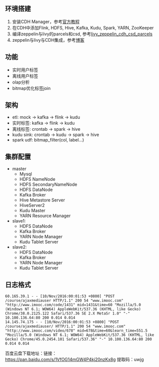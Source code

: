 ## 环境搭建
1. 安装CDH Manager，参考[官方教程](https://docs.cloudera.com/documentation/enterprise/6/6.0/topics/installation.html)
2. 在CDH中添加Flink, HDFS, Hive, Kafka, Kudu, Spark, YARN, ZooKeeper
3. 编译zeppelin与livy的parcels和csd, 参考[livy_zeppelin_cdh_csd_parcels](https://github.com/alexjbush/livy_zeppelin_cdh_csd_parcels)
4. zeppelin与livy与CDH集成，参考[博客](https://www.itocm.com/a/3C84D18AE81B46BC80CF4AB64C8159F6)

## 功能
- 实时用户标签
- 离线用户标签
- olap分析
- bitmap优化标签join

## 架构
- etl: mock -> kafka -> flink -> kudu
- 实时标签: kafka -> flink -> kudu
- 离线标签: crontab -> spark -> hive
- kudu sink: crontab -> kudu -> spark -> hive
- spark udf: bitmap_filter(col, label...)

## 集群配置
- master
    - Mysql
    - HDFS NameNode
    - HDFS SecondaryNameNode
    - HDFS DataNode
    - Kafka Broker 
    - Hive Metastore Server
    - HiveServer2
    - Kudu Master
    - YARN Resource Manager
- slave1:
    - HDFS DataNode
    - Kafka Broker
    - YARN Node Manager
    - Kudu Tablet Server
- slave2:
    - HDFS DataNode
    - Kafka Broker
    - YARN Node Manager
    - Kudu Tablet Server
  
## 日志格式
```
60.165.39.1 - - [10/Nov/2016:00:01:53 +0800] "POST /course/ajaxmediauser HTTP/1.1" 200 54 "www.imooc.com" "http://www.imooc.com/code/1431" mid=1431&time=60 "Mozilla/5.0 (Windows NT 6.1; WOW64) AppleWebKit/537.36 (KHTML, like Gecko) Chrome/38.0.2125.122 Safari/537.36 SE 2.X MetaSr 1.0" "-" 10.100.136.64:80 200 0.014 0.014
14.145.74.175 - - [10/Nov/2016:00:01:53 +0800] "POST /course/ajaxmediauser/ HTTP/1.1" 200 54 "www.imooc.com" "http://www.imooc.com/video/678" mid=678&time=60&learn_time=551.5 "Mozilla/5.0 (Windows NT 6.1; WOW64) AppleWebKit/537.36 (KHTML, like Gecko) Chrome/45.0.2454.101 Safari/537.36" "-" 10.100.136.64:80 200 0.014 0.014
```

百度云盘下载地址：链接：https://pan.baidu.com/s/1VfOG14mGW4P4kj20nzKx8g 提取码：uwjg

